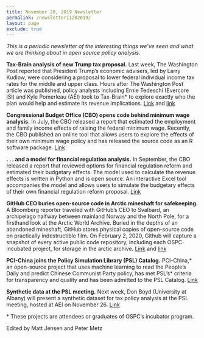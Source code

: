 ```yaml
---
title: November 20, 2019 Newsletter
permalink: /newsletter11202019/
layout: page
exclude: true
---
```

*This is a periodic newsletter of the interesting things we’ve seen and what we are thinking about in open source policy analysis.*

**Tax-Brain analysis of new Trump tax proposal.** Last week, The Washington Post reported that President Trump’s economic advisers, led by Larry Kudlow, were considering a proposal to lower federal individual income tax rates for the middle and upper class. Hours after The Washington Post article was published, policy analysts including Ernie Tedeschi (Evercore ISI) and Kyle Pomerleau (AEI) took to Tax-Brain* to explore exactly who the plan would help and estimate its revenue implications. [Link](https://twitter.com/ernietedeschi/status/1194357143433969665) and [link](https://twitter.com/kpomerleau/status/1194389733360766976) 

**Congressional Budget Office (CBO) opens code behind minimum wage analysis.** In July, the CBO released a report that estimated the employment and family income effects of raising the federal minimum wage. Recently, the CBO published an online tool that allows users to explore the effects of their own minimum wage policy and has released the source code as an R software package. [Link](https://www.cbo.gov/publication/55681)

**. . . and a model for financial regulation analysis.** In September, the CBO released a report that reviewed options for financial regulation reform and estimated their budgetary effects. The model used to calculate the revenue effects is written in Python and is open source. An interactive Excel tool accompanies the model and allows users to simulate the budgetary effects of their own financial regulation reform proposal. [Link](https://www.cbo.gov/publication/55586)

**GitHub CEO buries open-source code in Arctic mineshaft for safekeeping.** A Bloomberg reporter traveled with GitHub’s CEO to Svalbard, an archipelago halfway between mainland Norway and the North Pole, for a firsthand look at the Arctic World Archive. Buried in the depths of an abandoned mineshaft, GitHub stores physical copies of open-source code on practically indestructible film. On February 2, 2020, Github will capture a snapshot of every active public code repository, including each OSPC-incubated project, for storage in the arctic archive. [Link](https://www.bloomberg.com/news/features/2019-11-13/microsoft-apocalypse-proofs-open-source-code-in-an-arctic-cave) and [link](https://archiveprogram.github.com/)

**PCI-China joins the Policy Simulation Library (PSL) Catalog.** PCI-China,* an open-source project that uses machine learning to read the People’s Daily and predict Chinese Communist Party policy, has met PSL’s* criteria for transparency and quality and has been admitted to the PSL Catalog. [Link](https://www.pslmodels.org/Catalog/index.html)

**Synthetic data at the PSL meeting.** Next week, Don Boyd (University at Albany) will present a synthetic dataset for tax policy analysis at the PSL meeting, hosted at AEI on November 26. [Link](https://www.aei.org/events/the-policy-simulation-library-dc-meeting-a-new-synthetic-data-set-for-tax-policy-analysis/)

<p>&ast; These projects are attendees or graduates of OSPC’s incubator program.</p>

Edited by Matt Jensen and Peter Metz

<br>

<script style="margin-left:-35px" src="//hello.aei.org/js/forms2/js/forms2.min.js"></script>
<form style="margin-left:-35px" id="mktoForm_1256"></form>
<script style="margin-left:-35px" >MktoForms2.loadForm("//app-sj19.marketo.com", "475-PBQ-971", 1256);</script>